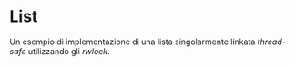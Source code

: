 # List
Un esempio di implementazione di una lista singolarmente linkata *thread-safe* utilizzando gli *rwlock*.